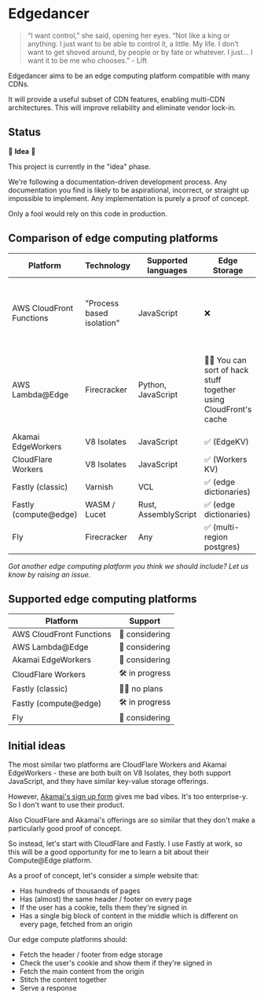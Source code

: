 Edgedancer
==========

> “I want control,” she said, opening her eyes. “Not like a king or anything. I
> just want to be able to control it, a little. My life. I don’t want to get
> shoved around, by people or by fate or whatever. I just… I want it to be me
> who chooses.” - Lift

Edgedancer aims to be an edge computing platform compatible with many CDNs.

It will provide a useful subset of CDN features, enabling multi-CDN
architectures. This will improve reliability and eliminate vendor lock-in.

Status
------

🤔 **Idea** 🤔

This project is currently in the "idea" phase.

We're following a documentation-driven development process. Any documentation
you find is likely to be aspirational, incorrect, or straight up impossible to
implement. Any implementation is purely a proof of concept.

Only a fool would rely on this code in production.

Comparison of edge computing platforms
--------------------------------------

| Platform | Technology | Supported languages | Edge Storage | Notes |
|----------|------------|---------------------|------------|-------|
| AWS CloudFront Functions | "Process based isolation" | JavaScript | ❌ | Very strict execution time limits - less than 1ms max |
| AWS Lambda@Edge | Firecracker | Python, JavaScript | 🤷‍♂️ You can sort of hack stuff together using CloudFront's cache | Not _really_ `@ Edge` - lambda functions run in regional data centres |
| Akamai EdgeWorkers | V8 Isolates | JavaScript | ✅ (EdgeKV) | |
| CloudFlare Workers | V8 Isolates | JavaScript | ✅ (Workers KV) | |
| Fastly (classic) | Varnish | VCL | ✅ (edge dictionaries) | |
| Fastly (compute@edge) | WASM / Lucet | Rust, AssemblyScript | ✅ (edge dictionaries) | |
| Fly | Firecracker | Any | ✅ (multi-region postgres) | |

_Got another edge computing platform you think we should include? Let us know by raising an issue._

Supported edge computing platforms
----------------------------------

| Platform | Support |
|----------|---------|
| AWS CloudFront Functions | 🤔 considering |
| AWS Lambda@Edge | 🤔 considering |
| Akamai EdgeWorkers | 🤔 considering |
| CloudFlare Workers | 🛠 in progress |
| Fastly (classic) | 🙅‍♀️ no plans |
| Fastly (compute@edge) | 🛠 in progress |
| Fly | 🤔 considering |

Initial ideas
-------------

The most similar two platforms are CloudFlare Workers and Akamai EdgeWorkers -
these are both built on V8 Isolates, they both support JavaScript, and they have
similar key-value storage offerings.

However, [Akamai's sign up form](https://www.akamai.com/us/en/campaign/assets/trials/edgeworkers.jsp)
gives me bad vibes. It's too enterprise-y. So I don't want to use their product. 

Also CloudFlare and Akamai's offerings are _so_ similar that they don't make a
particularly good proof of concept.

So instead, let's start with CloudFlare and Fastly. I use Fastly at work, so
this will be a good opportunity for me to learn a bit about their Compute@Edge
platform.

As a proof of concept, let's consider a simple website that:

* Has hundreds of thousands of pages
* Has (almost) the same header / footer on every page
* If the user has a cookie, tells them they're signed in
* Has a single big block of content in the middle which is different on every page, fetched from an origin

Our edge compute platforms should:

* Fetch the header / footer from edge storage
* Check the user's cookie and show them if they're signed in
* Fetch the main content from the origin
* Stitch the content together
* Serve a response

